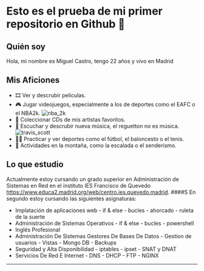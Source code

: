 # Esto es el prueba de mi primer repositorio en Github 👋

## Quién soy
Hola, mi nombre es Miguel Castro, tengo 22 años y vivo en Madrid

## Mis Aficiones
- 🎞  Ver y descrubir películas.
- 🎮 Jugar videojuegos, especialmente a los de deportes como el EAFC o el NBA2k.
  ![nba_2k](https://www.google.com/url?sa=i&url=https%3A%2F%2Fwww.3djuegos.com%2Fjuegos%2Fnba-2k25%2Fnoticias%2Ftenemos-9000-animaciones-nuevas-nba-2k25-quiere-convencer-esfuerzo-titanico-busca-realismo&psig=AOvVaw1fRUeVQ1RhE1S1c8l1t74D&ust=1734884456623000&source=images&cd=vfe&opi=89978449&ved=0CBQQjRxqFwoTCNi6s7GiuYoDFQAAAAAdAAAAABAJ)
- 💽 Coleccionar CDs de mis artistas favoritos.
- 🎵 Escuchar y descrubir nueva música, el reguetton no es música.
  ![travis_scott](https://www.google.com/url?sa=i&url=https%3A%2F%2Fx.com%2FLoneLastForever%2Fstatus%2F1813635344115642847&psig=AOvVaw0UapZfVSFJhRGyTXZ7Wbh_&ust=1734884524127000&source=images&cd=vfe&opi=89978449&ved=0CBQQjRxqFwoTCPCO09SiuYoDFQAAAAAdAAAAABAE)
- 🏃‍♂️ Practicar y ver deportes como el fútbol, el baloncesto o el tenis.
- 🌳 Actividades en la montaña, como la escalada o el senderismo.

## Lo que estudio
Actualmente estoy cursando un grado superior en Administración de Sistemas en Red en el instituto IES Francisco de Quevedo <https://www.educa2.madrid.org/web/centro.ies.quevedo.madrid>. 
####S En segundo estoy cursando las siguientes asignaturas:
- Implatación de aplicaciones web
      - if & else
      - bucles
      - ahorcado
      - ruleta de la suerte
- Administración de Sistemas Operativos
      - if & else
      - bucles
      - powershell
- Inglés Profesional
- Administración De Sistemas Gestores De Bases De Datos
      - Gestion de usuarios
      - Vistas
      - Mongo DB
      - Backups
- Seguridad y Alta Disponibilidad
      - iptables
      - ipset
      - SNAT y DNAT
- Servicios De Red E Internet
      - DNS
      - DHCP
      - FTP
      - NGINX
---
